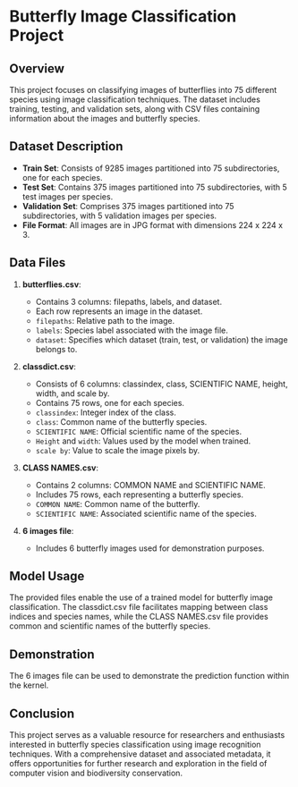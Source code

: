 # Butterfly Image Classification Project

## Overview

This project focuses on classifying images of butterflies into 75 different species using image classification techniques. The dataset includes training, testing, and validation sets, along with CSV files containing information about the images and butterfly species.

## Dataset Description

- **Train Set**: Consists of 9285 images partitioned into 75 subdirectories, one for each species.
- **Test Set**: Contains 375 images partitioned into 75 subdirectories, with 5 test images per species.
- **Validation Set**: Comprises 375 images partitioned into 75 subdirectories, with 5 validation images per species.
- **File Format**: All images are in JPG format with dimensions 224 x 224 x 3.

## Data Files

1. **butterflies.csv**:
   - Contains 3 columns: filepaths, labels, and dataset.
   - Each row represents an image in the dataset.
   - `filepaths`: Relative path to the image.
   - `labels`: Species label associated with the image file.
   - `dataset`: Specifies which dataset (train, test, or validation) the image belongs to.

2. **classdict.csv**:
   - Consists of 6 columns: classindex, class, SCIENTIFIC NAME, height, width, and scale by.
   - Contains 75 rows, one for each species.
   - `classindex`: Integer index of the class.
   - `class`: Common name of the butterfly species.
   - `SCIENTIFIC NAME`: Official scientific name of the species.
   - `Height` and `width`: Values used by the model when trained.
   - `scale by`: Value to scale the image pixels by.

3. **CLASS NAMES.csv**:
   - Contains 2 columns: COMMON NAME and SCIENTIFIC NAME.
   - Includes 75 rows, each representing a butterfly species.
   - `COMMON NAME`: Common name of the butterfly.
   - `SCIENTIFIC NAME`: Associated scientific name of the species.

4. **6 images file**:
   - Includes 6 butterfly images used for demonstration purposes.

## Model Usage

The provided files enable the use of a trained model for butterfly image classification. The classdict.csv file facilitates mapping between class indices and species names, while the CLASS NAMES.csv file provides common and scientific names of the butterfly species.

## Demonstration

The 6 images file can be used to demonstrate the prediction function within the kernel.

## Conclusion

This project serves as a valuable resource for researchers and enthusiasts interested in butterfly species classification using image recognition techniques. With a comprehensive dataset and associated metadata, it offers opportunities for further research and exploration in the field of computer vision and biodiversity conservation.
